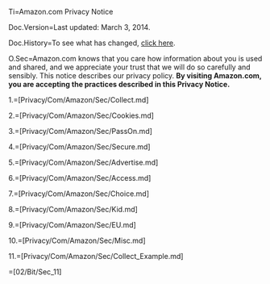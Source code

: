 Ti=Amazon.com Privacy Notice

Doc.Version=Last updated: March 3, 2014.

Doc.History=To see what has changed, <a href="#">click here</a>.
 
O.Sec=Amazon.com knows that you care how information about you is used and shared, and we appreciate your trust that we will do so carefully and sensibly. This notice describes our privacy policy. <strong>By visiting Amazon.com, you are accepting the practices described in this Privacy Notice.</strong>
  
1.=[Privacy/Com/Amazon/Sec/Collect.md]

2.=[Privacy/Com/Amazon/Sec/Cookies.md]

3.=[Privacy/Com/Amazon/Sec/PassOn.md]

4.=[Privacy/Com/Amazon/Sec/Secure.md]

5.=[Privacy/Com/Amazon/Sec/Advertise.md]

6.=[Privacy/Com/Amazon/Sec/Access.md]

7.=[Privacy/Com/Amazon/Sec/Choice.md]

8.=[Privacy/Com/Amazon/Sec/Kid.md]

9.=[Privacy/Com/Amazon/Sec/EU.md]

10.=[Privacy/Com/Amazon/Sec/Misc.md]

11.=[Privacy/Com/Amazon/Sec/Collect_Example.md]
	
=[02/Bit/Sec_11]